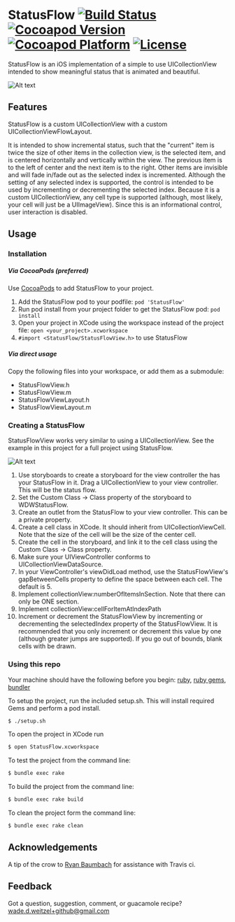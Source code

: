 # StatusFlow [![Build Status](https://travis-ci.org/weitzel926/StatusFlow.svg?branch=master)](https://travis-ci.org/weitzel926/StatusFlow) [![Cocoapod Version](http://img.shields.io/badge/pod-v0.0.2-blue.svg)](http://cocoapods.org/?q=StatusFlow) [![Cocoapod Platform](http://img.shields.io/badge/platform-iOS-blue.svg)](http://cocoapods.org/?q=StatusFlow) [![License](http://b.repl.ca/v1/License-MIT-blue.png)](https://github.com/weitzel926/StatusFlow/blob/master/MIT.LICENSE)

StatusFlow is an iOS implementation of a simple to use UICollectionView intended to show meaningful status that is animated and beautiful.  

![Alt text](https://github.com/weitzel926/StatusFlow/blob/master/docs/AnimatedStatusFlow.gif)

## Features 

StatusFlow is a custom UICollectionView with a custom UICollectionViewFlowLayout. 

It is intended to show incremental status, such that the "current" item is twice the size of other items in the collection view, is the selected item, and is centered horizontally and vertically within the view.  The previous item is to the left of center and the next item is to the right.  Other items are invisible and will fade in/fade out as the selected index is incremented.  Although the setting of any selected index is supported, the control is intended to be used by incrementing or decrementing the selected index.  Because it is a custom UICollectionView, any cell type is supported (although, most likely, your cell will just be a UIImageView).  Since this is an informational control, user interaction is disabled.  

## Usage

### Installation

##### Via CocoaPods (preferred)
Use [CocoaPods](http://cocoapods.org/) to add StatusFlow to your project.  

1. Add the StatusFlow pod to your podfile:  `pod 'StatusFlow'`
2. Run pod install from your project folder to get the StatusFlow pod: `pod install`
3. Open your project in XCode using the workspace instead of the project file:  `open <your_project>.xcworkspace`
4. `#import <StatusFlow/StatusFlowView.h>` to use StatusFlow

##### Via direct usage

Copy the following files into your workspace, or add them as a submodule:
* StatusFlowView.h
* StatusFlowView.m
* StatusFlowViewLayout.h
* StatusFlowViewLayout.m

### Creating a StatusFlow

StatusFlowView works very similar to using a UICollectionView.  See the example in this project for a full project using StatusFlow.  

![Alt text](https://github.com/weitzel926/StatusFlow/blob/master/docs/xcode_sample.png)

1. Use storyboards to create a storyboard for the view controller the has your StatusFlow in it.  Drag a UICollectionView to your view controller.  This will be the status flow.  
2. Set the Custom Class -> Class property of the storyboard to WDWStatusFlow. 
3. Create an outlet from the StatusFlow to your view controller.  This can be a private property.  
4. Create a cell class in XCode.  It should inherit from UICollectionViewCell.  Note that the size of the cell will be the size of the center cell.  
5. Create the cell in the storyboard, and link it to the cell class using the Custom Class -> Class property. 
6. Make sure your UIViewController conforms to UICollectionViewDataSource. 
7. In your ViewController's viewDidLoad method, use the StatusFlowView's gapBetweenCells property to define the space between each cell.  The default is 5.  
8. Implement collectionView:numberOfItemsInSection.  Note that there can only be ONE section.  
9. Implement collectionView:cellForItemAtIndexPath
10. Increment or decrement the StatusFlowView by incrementing or decrementing the selectedIndex property of the StatusFlowView.  It is recommended that you only increment or decrement this value by one (although greater jumps are supported).  If you go out of bounds, blank cells with be drawn.  

### Using this repo

Your machine should have the following before you begin: [ruby](https://github.com/sstephenson/rbenv), [ruby gems](https://rubygems.org/pages/download), [bundler](http://bundler.io)

To setup the project, run the included setup.sh.  This will install required Gems and perform a pod install.  

```bash
$ ./setup.sh
```

To open the project in XCode run

```bash
$ open StatusFlow.xcworkspace
```

To test the project from the command line:

```bash
$ bundle exec rake
```

To build the project from the command line:
```bash
$ bundle exec rake build
```

To clean the project form the command line:
```bash
$ bundle exec rake clean
```

## Acknowledgements

A tip of the crow to [Ryan Baumbach](https://github.com/rbaumbach) for assistance with Travis ci.  

## Feedback

Got a question, suggestion, comment, or guacamole recipe?  wade.d.weitzel+github@gmail.com
